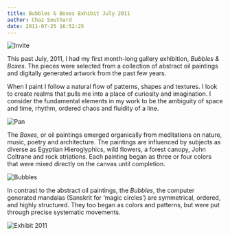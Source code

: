 ```yaml
---
title: Bubbles & Boxes Exhibit July 2011
author: Chaz Southard
date: 2011-07-25 16:52:25
---
```


![Invite](http://198.199.72.158/wp-content/uploads/2011/07/Invite-copy.png)

This past July, 2011, I had my first month-long gallery exhibition, _Bubbles &amp; Boxes_. The pieces were selected from a collection of abstract oil paintings and digitally generated artwork from the past few years.

When I paint I follow a natural flow of patterns, shapes and textures. I look to create realms that pulls me into a place of curiosity and imagination. I consider the fundamental elements in my work to be the ambiguity of space and time, rhythm, ordered chaos and fluidity of a line.

![Pan](http://198.199.72.158/wp-content/uploads/2011/07/2011-07-28-12.01.59-1024x149.jpg)

The _Boxes_, or oil paintings emerged organically from meditations on nature, music, poetry and architecture. The paintings are influenced by subjects as diverse as Egyptian Hieroglyphics, wild flowers, a forest canopy, John Coltrane and rock striations. Each painting began as three or four colors that were mixed directly on the canvas until completion.

![Bubbles](http://198.199.72.158/wp-content/uploads/2011/07/2011-06-30-17.27.16-1024x768.jpg)

In contrast to the abstract oil paintings, the _Bubbles_, the computer generated mandalas (Sanskrit for ‘magic circles’) are symmetrical, ordered, and highly structured. They too began as colors and patterns, but were put through precise systematic movements.

![Exhibit 2011](http://198.199.72.158/wp-content/uploads/2011/07/2011-07-28-12.03.13-1024x145.jpg)
